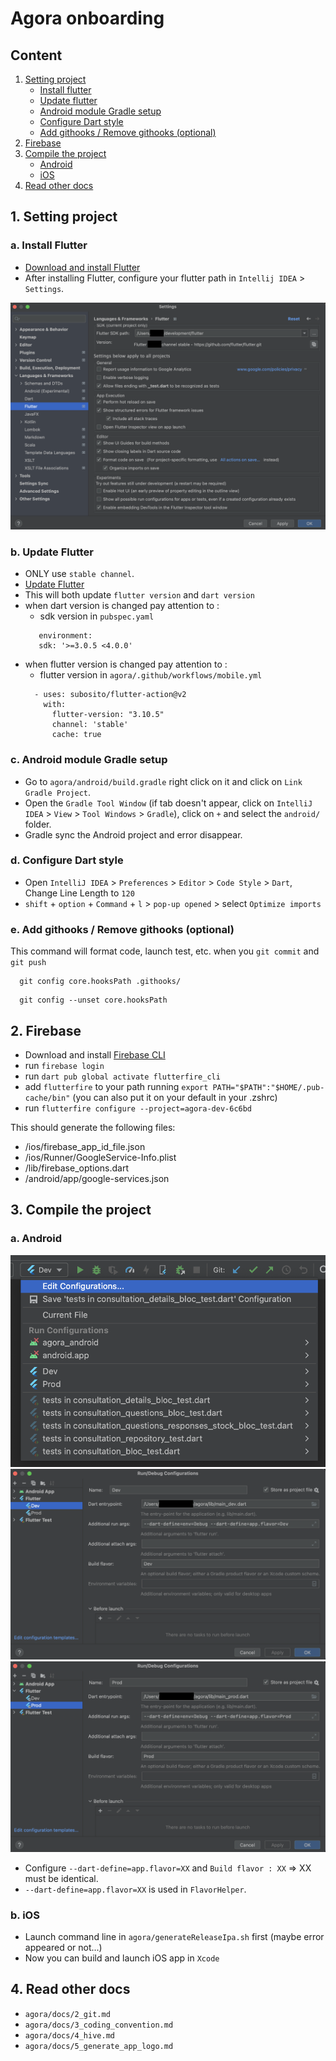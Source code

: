 # Agora onboarding

## Content

1. [Setting project](#1-setting-project)
   * [Install flutter](#a-install-flutter)
   * [Update flutter](#b-update-flutter)
   * [Android module Gradle setup](#c-android-module-gradle-setup)
   * [Configure Dart style](#d-configure-dart-style)
   * [Add githooks / Remove githooks (optional)](#e-add-githooks--remove-githooks-optional)
2. [Firebase](#2-firebase)
3. [Compile the project](#3-compile-the-project)
   * [Android](#a-android)
   * [iOS](#b-ios)
4. [Read other docs](#4-read-other-docs)


## 1. Setting project
### a. Install Flutter
- [Download and install Flutter](https://docs.flutter.dev/get-started/install)
- After installing Flutter, configure your flutter path in `Intellij IDEA` > `Settings`.

![flutter-configuration](docs/image/configuration_example.png)

### b. Update Flutter
- ONLY use `stable channel`.
- [Update Flutter](https://docs.flutter.dev/release/upgrade)
- This will both update `flutter version` and `dart version`
- when dart version is changed pay attention to :
  - sdk version in `pubspec.yaml`
   ```
      environment:
      sdk: '>=3.0.5 <4.0.0'
    ```
- when flutter version is changed pay attention to :
  - flutter version in `agora/.github/workflows/mobile.yml`
  ```      
    - uses: subosito/flutter-action@v2
      with:
        flutter-version: "3.10.5"
        channel: 'stable'
        cache: true
  ```



### c. Android module Gradle setup
- Go to `agora/android/build.gradle` right click on it and click on `Link Gradle Project`.
- Open the `Gradle Tool Window` (if tab doesn't appear, click on `IntelliJ IDEA` > `View` > `Tool Windows` > `Gradle`), click on `+` and select the `android/` folder.
- Gradle sync the Android project and error disappear.

### d. Configure Dart style
- Open `IntelliJ IDEA` > `Preferences` > `Editor` > `Code Style` > `Dart`, Change Line Length to `120`
- `shift` + `option` + `Command` + `l` > `pop-up opened` > select `Optimize imports`

### e. Add githooks / Remove githooks (optional)
This command will format code, launch test, etc. when you `git commit` and `git push`
```shell
  git config core.hooksPath .githooks/
```
```shell
  git config --unset core.hooksPath
```

## 2. Firebase

- Download and install [Firebase CLI](https://firebase.google.com/docs/cli)
- run `firebase login`
- run `dart pub global activate flutterfire_cli`
- add `flutterfire` to your path running `export PATH="$PATH":"$HOME/.pub-cache/bin"` (you can also put it on your default in your .zshrc)
- run `flutterfire configure --project=agora-dev-6c6bd`

This should generate the following files:
- /ios/firebase_app_id_file.json
- /ios/Runner/GoogleService-Info.plist
- /lib/firebase_options.dart
- /android/app/google-services.json


## 3. Compile the project

### a. Android

![edit configuration](docs/image/edit_configuration.png)
![main_dev](docs/image/main_dev.png)
![main_prod](docs/image/main_prod.png)

- Configure `--dart-define=app.flavor=XX` and `Build flavor : XX` => XX must be identical.
- `--dart-define=app.flavor=XX` is used in `FlavorHelper`.

### b. iOS
- Launch command line in `agora/generateReleaseIpa.sh` first (maybe error appeared or not...)
- Now you can build and launch iOS app in `Xcode`

## 4. Read other docs
- `agora/docs/2_git.md`
- `agora/docs/3_coding_convention.md`
- `agora/docs/4_hive.md`
- `agora/docs/5_generate_app_logo.md`
